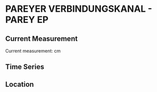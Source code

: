 # PAREYER VERBINDUNGSKANAL - PAREY EP

## Current Measurement

Current measurement: <Value topic="rivers/pegel-online/PVK/PAREY EP/measurementValue"/> cm

## Time Series

<TimeSeries topic="rivers/pegel-online/PVK/PAREY EP/measurementValue" period="week" />

## Location

<WorldMap>
  <Marker lat="52.40384697717655" lon="11.976654924884562" labelTopic="rivers/pegel-online/PVK/PAREY EP" />
</WorldMap>
